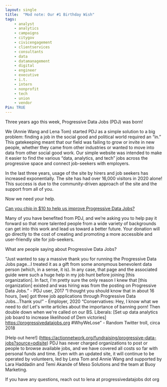 ```yaml
---
layout: single
title:  "Mod note: Our #1 Birthday Wish"
tags: 
    - analyst
    - analytics
    - campaigns
    - citygov
    - civicengagement
    - clientservices
    - consultants
    - data
    - datamanagement
    - digital
    - engineer
    - executive
    - i.t.
    - intern
    - nonprofit
    - tech
    - union
    - vendor
Pin: TRUE
---
```


Three years ago this week, Progressive Data Jobs (PDJ) was born!

We (Annie Wang and Lena Tom) started PDJ as a simple solution to a big problem: finding a job in the social good and political world required an “in.” This gatekeeping meant that our field was failing to grow or invite in new people, whether they came from other industries or wanted to move into data from other social good work. Our simple website was intended to make it easier to find the various “data, analytics, and tech” jobs across the progressive space and connect job-seekers with employers. 

In the last three years, usage of the site by hirers and job seekers has increased exponentially. The site has had over 16,000 visitors in 2020 alone! This success is due to the community-driven approach of the site and the support from all of you. 

Now we need your help.

[Can you chip in $10 to help us improve Progressive Data Jobs?](https://actionnetwork.org/fundraising/progressive-data-jobs?source=pdjsite)

Many of you have benefited from PDJ, and we’re asking you to help pay it forward so that more talented people from a wide variety of backgrounds can get into this work and lead us toward a better future. Your donation will go directly to the cost of creating and promoting a more accessible and user-friendly site for job-seekers.

What are people saying about Progressive Data Jobs?

“Just wanted to say a massive thank you for running the Progressive Data Jobs page...I treated it as a gift from some anonymous benevolent data person (which, in a sense, it is). In any case, that page and the associated guide were such a huge help in my job hunt before joining [this organization]. In fact, I'm pretty sure the only reason I knew that [this organization] existed and was hiring was from the posting on Progressive Data Jobs.” - PDJ user, 2017
“I thought you should know that in about 16 hours, [we] got three job applications through Progressive Data Jobs...Thank you!” - Employer, 2020
“Conservatives: Hey, I know what we need to do! Let's write articles about the importance of banning porn! Then double down when we're called on our BS. 
Liberals: [Set up data analytics job board to increase likelihood of Dem victories] https://progressivedatajobs.org #WhyWeLose” - Random Twitter troll, circa 2018

[Help out here!] (https://actionnetwork.org/fundraising/progressive-data-jobs?source=pdjsite)
PDJ has never charged organizations to post or people to browse available jobs, and we have covered all costs so far with personal funds and time. Even with an updated site, it will continue to be operated by volunteers, led by Lena Tom and Annie Wang and supported by Lara Haddadin and Temi Akande of Meso Solutions and the team at Buoy Marketing. 

If you have any questions, reach out to lena at progressivedatajobs dot org
